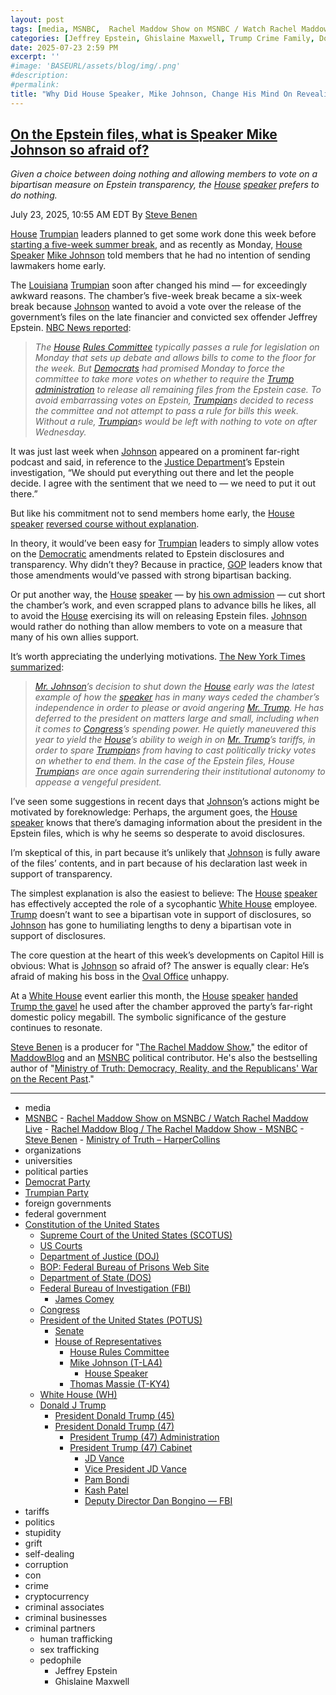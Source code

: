 ```yaml
---
layout: post
tags: [media, MSNBC,  Rachel Maddow Show on MSNBC / Watch Rachel Maddow Live,  Rachel Maddow Blog / The Rachel Maddow Show - MSNBC,  Steve Benen,  Ministry of Truth – HarperCollins, organizations, universities, political parties, foreign governments, federal government, Constitution of the United States, Supreme Court of the United States (SCOTUS), US Courts, Department of Justice (DOJ), BOP –  Federal Bureau of Prisons Web Site, Department of State (DOS), Federal Bureau of Investigation (FBI), James Comey, Congress, President of the United States (POTUS), Senate, House of Representatives, House Rules Committee, Mike Johnson (T-LA4), House Speaker, Thomas Massie (T-KY4), White House (WH), Donald J Trump, President Donald Trump (45), President Donald Trump (47), President Trump (47) Administration, President Trump (47) Cabinet, JD Vance, Vice President JD Vance, Pam Bondi, Kash Patel, Deputy Director Dan Bongino — FBI, tariffs, politics, stupidity, grift, self-dealing, corruption, con, crime, cryptocurrency, criminal associates, criminal businesses, criminal partners, , human trafficking, sex trafficking, pedophile, Jeffrey Epstein, Ghislaine Maxwell]
categories: [Jeffrey Epstein, Ghislaine Maxwell, Trump Crime Family, Donald Trump]
date: 2025-07-23 2:59 PM
excerpt: ''
#image: 'BASEURL/assets/blog/img/.png'
#description:
#permalink:
title: "Why Did House Speaker, Mike Johnson, Change His Mind On Revealing the Epstein Files? What's He Afraid Of?"
---
```



## [On the Epstein files, what is Speaker Mike Johnson so afraid of?](https://www.msnbc.com/rachel-maddow-show/maddowblog/epstein-files-speaker-mike-johnson-afraid-rcna220490)

*Given a choice between doing nothing and allowing members to vote on a bipartisan measure on Epstein transparency, the [House](https://www.house.gov/) [speaker](https://mikejohnson.house.gov/) prefers to do nothing.*

July 23, 2025, 10:55 AM EDT
By [Steve Benen](https://www.msnbc.com/author/steve-benen-ncpn433601)

[House](https://www.house.gov/) [Trumpian](https://www.gop.com/) leaders planned to get some work done this week before [starting a five-week summer break](https://www.msnbc.com/opinion/msnbc-opinion/epstein-files-trump-house-mike-johnson-rcna220266), and as recently as Monday, [House](https://www.house.gov/) [Speaker](https://mikejohnson.house.gov/) [Mike Johnson](https://mikejohnson.house.gov/) told members that he had no intention of sending lawmakers home early.

The [Louisiana](https://www.louisiana.gov/) [Trumpian](https://www.gop.com/) soon after changed his mind — for exceedingly awkward reasons. The chamber’s five-week break became a six-week break because [Johnson](https://mikejohnson.house.gov/) wanted to avoid a vote over the release of the government’s files on the late financier and convicted sex offender Jeffrey Epstein. [NBC News reported](https://www.nbcnews.com/politics/congress/house-cancels-votes-fight-jeffrey-epstein-files-rcna220238):

> *The [House](https://www.house.gov/) [Rules Committee](https://rules.house.gov/) typically passes a rule for legislation on Monday that sets up debate and allows bills to come to the floor for the week. But [Democrats](https://www.democrats.org/) had promised Monday to force the committee to take more votes on whether to require the [Trump](https://www.donaldjtrump.com/) [administration](https://www.whitehouse.gov/administration/) to release all remaining files from the Epstein case. To avoid embarrassing votes on Epstein, [Trumpian](https://www.gop.com/)s decided to recess the committee and not attempt to pass a rule for bills this week. Without a rule, [Trumpian](https://www.gop.com/)s would be left with nothing to vote on after Wednesday.*

It was just last week when [Johnson](https://mikejohnson.house.gov/) appeared on a prominent far-right podcast and said, in reference to the [Justice Department](https://www.justice.gov/)’s Epstein investigation, “We should put everything out there and let the people decide. I agree with the sentiment that we need to — we need to put it out there.”

But like his commitment not to send members home early, the [House](https://www.house.gov/) [speaker](https://mikejohnson.house.gov/) [reversed course without explanation](https://www.msnbc.com/rachel-maddow-show/maddowblog/speaker-johnson-reverses-course-epstein-transparency-realigns-trump-rcna220197).

In theory, it would’ve been easy for [Trumpian](https://www.gop.com/) leaders to simply allow votes on the [Democratic](https://www.democrats.org/) amendments related to Epstein disclosures and transparency. Why didn’t they? Because in practice, [GOP](https://www.gop.com/) leaders know that those amendments would’ve passed with strong bipartisan backing.

Or put another way, the [House](https://www.house.gov/) [speaker](https://mikejohnson.house.gov/) — by [his own admission](https://www.politico.com/live-updates/2025/07/23/congress/johnson-epstein-files-maxwell-comer-massie-democrats-00469083) — cut short the chamber’s work, and even scrapped plans to advance bills he likes, all to avoid the [House](https://www.house.gov/) exercising its will on releasing Epstein files. [Johnson](https://mikejohnson.house.gov/) would rather do nothing than allow members to vote on a measure that many of his own allies support.

It’s worth appreciating the underlying motivations. [The New York Times summarized](https://www.nytimes.com/2025/07/22/us/politics/mike-johnson-ends-house-session-epstein-vote.html):

> *[Mr. Johnson](https://mikejohnson.house.gov/)’s decision to shut down the [House](https://www.house.gov/) early was the latest example of how the [speaker](https://www.speaker.gov/) has in many ways ceded the chamber’s independence in order to please or avoid angering [Mr. Trump](https://www.donaldjtrump.com/). He has deferred to the president on matters large and small, including when it comes to [Congress](https://www.democrats.org/)’s spending power. He quietly maneuvered this year to yield the [House](https://www.house.gov/)’s ability to weigh in on [Mr. Trump](https://www.donaldjtrump.com/)’s tariffs, in order to spare [Trumpian](https://www.gop.com/)s from having to cast politically tricky votes on whether to end them. In the case of the Epstein files, House [Trumpian](https://www.gop.com/)s are once again surrendering their institutional autonomy to appease a vengeful president.*

I’ve seen some suggestions in recent days that [Johnson](https://mikejohnson.house.gov/)’s actions might be motivated by foreknowledge: Perhaps, the argument goes, the [House](https://www.house.gov/) [speaker](https://mikejohnson.house.gov/) knows that there’s damaging information about the president in the Epstein files, which is why he seems so desperate to avoid disclosures.

I’m skeptical of this, in part because it’s unlikely that [Johnson](https://mikejohnson.house.gov/) is fully aware of the files’ contents, and in part because of his declaration last week in support of transparency.

The simplest explanation is also the easiest to believe: The [House](https://www.house.gov/) [speaker](https://mikejohnson.house.gov/) has effectively accepted the role of a sycophantic [White House](https://www.whitehouse.gov/) employee. [Trump](https://www.donaldjtrump.com/) doesn’t want to see a bipartisan vote in support of disclosures, so [Johnson](https://mikejohnson.house.gov/) has gone to humiliating lengths to deny a bipartisan vote in support of disclosures.

The core question at the heart of this week’s developments on Capitol Hill is obvious: What is [Johnson](https://mikejohnson.house.gov/) so afraid of? The answer is equally clear: He’s afraid of making his boss in the [Oval Office](https://www.whitehouse.gov/) unhappy.

At a [White House](https://www.whitehouse.gov/) event earlier this month, the [House](https://www.house.gov/) [speaker](https://mikejohnson.house.gov/) [handed Trump the gavel](https://www.msnbc.com/rachel-maddow-show/maddowblog/speaker-mike-johnsons-july-4-gift-trump-reflected-presidents-growing-p-rcna217293) he used after the chamber approved the party’s far-right domestic policy megabill. The symbolic significance of the gesture continues to resonate.

[Steve Benen](https://www.msnbc.com/author/steve-benen-ncpn433601) is a producer for "[The Rachel Maddow Show](https://www.msnbc.com/rachel-maddow-show)," the editor of [MaddowBlog](https://www.msnbc.com/maddowblog) and an [MSNBC](https://www.msnbc.com/) political contributor. He's also the bestselling author of "[Ministry of Truth: Democracy, Reality, and the Republicans' War on the Recent Past](https://www.harpercollins.com/products/ministry-of-truth-steve-benen)."

----
- media
- [MSNBC](https://www.msnbc.com/)
        - [Rachel Maddow Show on MSNBC / Watch Rachel Maddow Live](https://www.msnbc.com/rachel-maddow-show)
            - [Rachel Maddow Blog / The Rachel Maddow Show - MSNBC](https://www.msnbc.com/maddowblog)
        - [Steve Benen](https://www.msnbc.com/author/steve-benen-ncpn433601)
            - [Ministry of Truth – HarperCollins](https://www.harpercollins.com/products/ministry-of-truth-steve-benen)
- organizations 
- universities 
- political parties
- [Democrat Party](https://www.democrats.org/)
- [Trumpian Party](https://www.gop.com/)
- foreign governments
- federal government 
- [Constitution of the United States](https://constitution.congress.gov/)
    - [Supreme Court of the United States (SCOTUS)](https://www.supremecourt.gov/)
    - [US Courts](https://www.uscourts.gov/)
    - [Department of Justice (DOJ)](https://www.justice.gov/)
    - [BOP: Federal Bureau of Prisons Web Site](https://www.bop.gov/)
   - [Department of State (DOS)](https://www.state.gov/)
    - [Federal Bureau of Investigation (FBI)](https://www.fbi.gov/)
        - [James Comey](https://www.fbi.gov/history/directors/james-b-comey)
    - [Congress](https://www.congress.gov/)
    - [President of the United States (POTUS)](https://www.whitehouse.gov/)
        - [Senate](https://www.senate.gov/)
        - [House of Representatives](https://www.house.gov/)
            - [House Rules Committee](https://rules.house.gov/)
            - [Mike Johnson (T-LA4)](https://mikejohnson.house.gov/)
                - [House Speaker](https://www.speaker.gov/) 
            - [Thomas Massie (T-KY4)](https://massie.house.gov/)
    - [White House (WH)](https://www.whitehouse.gov/)
    - [Donald J Trump](https://www.donaldjtrump.com/)
        - [President Donald Trump (45)](https://trumpwhitehouse.archives.gov/)
        - [President Donald Trump (47)](https://www.whitehouse.gov/administration/donald-j-trump/)
            - [President Trump (47) Administration](https://www.whitehouse.gov/administration/)
            - [President Trump (47) Cabinet](https://www.whitehouse.gov/administration/the-cabinet/)
                - [JD Vance](https://www.linkedin.com/in/jd-vance-770a9047/)
                - [Vice President JD Vance](https://www.whitehouse.gov/administration/jd-vance/)
                - [Pam Bondi](https://www.justice.gov/ag/staff-profile/meet-attorney-general)
                - [Kash Patel](https://www.fbi.gov/about/leadership-and-structure/director-patel)
                - [Deputy Director Dan Bongino — FBI](https://www.fbi.gov/about/leadership-and-structure/deputy-director-dan-bongino)
- tariffs
- politics
- stupidity
- grift
- self-dealing
- corruption
- con
- crime
- cryptocurrency 
- criminal associates
- criminal businesses
- criminal partners
    - human trafficking 
    - sex trafficking 
    - pedophile 
        - Jeffrey Epstein 
        - Ghislaine Maxwell
 